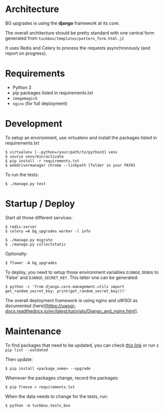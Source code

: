 
Architecture
============

BG upgrades is using the **django** framework at its core.

The overall architecture should be pretty standard with one central form generated from `tuckbox/templates/pattern_form.html.j2`

It uses Redis and Celery to process the requests asynchronously (and report on progress).

Requirements
============

* Python 3
* pip packages listed in requirements.txt
* `imagemagick`
* `nginx` (for full deployment)

Development
===========

To setup an environment, use virtualenv and install the packages listed in requirements.txt

    $ virtualenv [--python=/your/path/to/python3] venv
    $ source venv/bin/activate
    $ pip install -r requirements.txt
    $ webdrivermanager chrome --linkpath [folder in your PATH]

To run the tests:

    $ ./manage.py test

Startup / Deploy
================

Start all those different services:

    $ redis-server
    $ celery =A bg_upgrades worker -l info

    $ ./manage.py migrate
    $ ./manage.py collectstatic

Optionally:

    $ flower -A bg_upgrades

To deploy, you need to setup those environment variables `DJANGO_DEBUG` to 'False' and `DJANGO_SECRET_KEY`. This latter one can be generated:

    $ python -c 'from django.core.management.utils import get_random_secret_key; print(get_random_secret_key())'

The overall deployment framework is using nginx and uWSGI as documented (here)[https://uwsgi-docs.readthedocs.io/en/latest/tutorials/Django_and_nginx.html].



Maintenance
===========

To find packages that need to be updated, you can check [this link](https://requires.io/github/MatthieuLJ/bg_upgrades/requirements/?branch=master) or run `$ pip list --outdated`

Then update:

    $ pip install <package_name> --upgrade

Whenever the packages change, record the packages:

    $ pip freeze > requirements.txt

When the data needs to change for the tests, run:

    $ python -m tuckbox.tests_box


